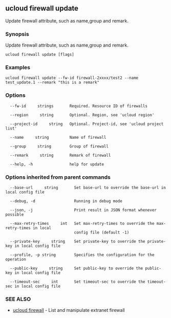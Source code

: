 

## ucloud firewall update

Update firewall attribute, such as name,group and remark.

### Synopsis

Update firewall attribute, such as name,group and remark.

```
ucloud firewall update [flags]
```

### Examples

```
ucloud firewall update --fw-id firewall-2xxxx/test2 --name test_update.1 --remark "this is a remark"
```

### Options

```
  --fw-id     strings       Required. Resource ID of firewalls 

  --region     string       Optional. Region, see 'ucloud region' 

  --project-id     string   Optional. Project-id, see 'ucloud project list' 

  --name     string         Name of firewall 

  --group     string        Group of firewall 

  --remark     string       Remark of firewall 

  --help, -h                help for update 

```

### Options inherited from parent commands

```
  --base-url     string       Set base-url to override the base-url in local config file 

  --debug, -d                 Running in debug mode 

  --json, -j                  Print result in JSON format whenever possible 

  --max-retry-times     int   Set max-retry-times to override the max-retry-times in local
                              config file (default -1) 

  --private-key     string    Set private-key to override the private-key in local config file 

  --profile, -p string        Specifies the configuration for the operation 

  --public-key     string     Set public-key to override the public-key in local config file 

  --timeout-sec     int       Set timeout-sec to override the timeout-sec in local config file 

```

### SEE ALSO

* [ucloud firewall](developer/cli/cmd/ucloud/firewall)	 - List and manipulate extranet firewall

